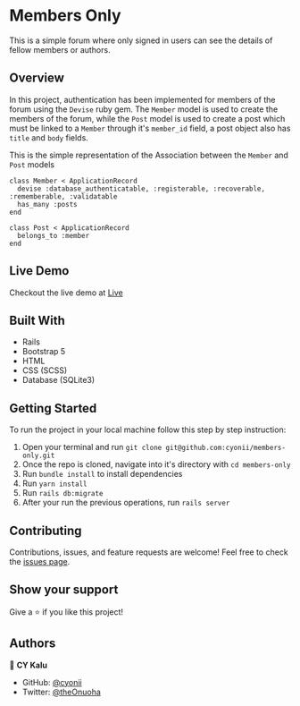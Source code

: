# Members Only

This is a simple forum where only signed in users can see the details of fellow members or authors.

## Overview
In this project, authentication has been implemented for members of the forum using the `Devise` ruby gem. The `Member` model is used to create the members of the forum, while the `Post` model is used to create a post which must be linked to a `Member` through it's `member_id` field, a post object also has `title` and `body` fields.

This is the simple representation of the Association between the `Member` and `Post` models
```
class Member < ApplicationRecord
  devise :database_authenticatable, :registerable, :recoverable, :rememberable, :validatable
  has_many :posts
end

class Post < ApplicationRecord
  belongs_to :member
end

```

## Live Demo
Checkout the live demo at [Live](https://clubsville.herokuapp.com/)

## Built With
- Rails
- Bootstrap 5
- HTML
- CSS (SCSS)
- Database (SQLite3)


## Getting Started
To run the project in your local machine follow this step by step instruction:
1. Open your terminal and run `git clone git@github.com:cyonii/members-only.git`
2. Once the repo is cloned, navigate into it's directory with `cd members-only`
3. Run `bundle install` to install dependencies
4. Run `yarn install`
5. Run `rails db:migrate`
6. After your run the previous operations, run `rails server`

## Contributing

Contributions, issues, and feature requests are welcome!
Feel free to check the [issues page](../../issues).

## Show your support

Give a ⭐️ if you like this project!

## Authors

👤 **CY Kalu**

- GitHub: [@cyonii](https://github.com/cyonii)
- Twitter: [@theOnuoha](https://twitter.com/theOnuoha)
